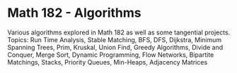 # Math 182 - Algorithms
Various algorithms explored in Math 182 as well as some tangential projects.
Topics: Run Time Analysis, Stable Matching, BFS, DFS, Dijkstra, 
        Minimum Spanning Trees, Prim, Kruskal, Union Find,
        Greedy Algorithms, Divide and Conquer, Merge Sort, 
        Dynamic Programming, Flow Networks, Bipartite Matchings,
        Stacks, Priority Queues, Min-Heaps, Adjacency Matrices

